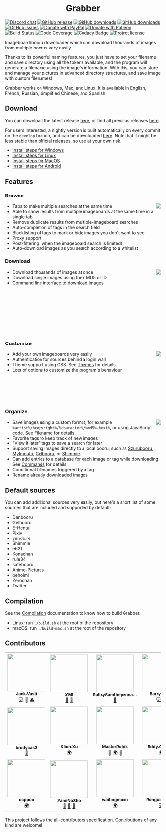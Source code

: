 <p align="center"><img src="src/gui/resources/images/readme-icon.png" alt="" /></p>

<h1 align="center">Grabber</h1>

[![Discord chat](https://img.shields.io/discord/780466420877361156?logo=discord&logoColor=white)](https://discord.gg/pWnY5eW3rz)
[![GitHub release](https://img.shields.io/github/release/Bionus/imgbrd-grabber.svg)](https://github.com/Bionus/imgbrd-grabber/releases/latest)
[![GitHub downloads](https://img.shields.io/github/downloads/Bionus/imgbrd-grabber/latest/total.svg)](https://github.com/Bionus/imgbrd-grabber/releases/latest)
[![GitHub downloads](https://img.shields.io/github/downloads/Bionus/imgbrd-grabber/total.svg)](https://github.com/Bionus/imgbrd-grabber/releases)
[![GitHub issues](https://img.shields.io/github/issues/Bionus/imgbrd-grabber.svg)](https://github.com/Bionus/imgbrd-grabber/issues)
[![Donate with PayPal](https://img.shields.io/badge/paypal-donate-orange.svg)](https://www.paypal.me/jvasti)
[![Donate with Patreon](https://img.shields.io/badge/patreon-donate-orange.svg)](https://www.patreon.com/bionus)
[![Build Status](https://img.shields.io/github/workflow/status/Bionus/imgbrd-grabber/Build)](https://github.com/Bionus/imgbrd-grabber/actions)
[![Code Coverage](https://img.shields.io/codecov/c/github/Bionus/imgbrd-grabber.svg)](https://codecov.io/gh/Bionus/imgbrd-grabber)
[![Codacy Badge](https://api.codacy.com/project/badge/Grade/044edd1462094c6e8d35cb0bcdd86a2b)](https://www.codacy.com/app/bionus/imgbrd-grabber)
[![Project license](https://img.shields.io/github/license/bionus/imgbrd-grabber.svg)](https://raw.githubusercontent.com/Bionus/imgbrd-grabber/develop/LICENSE)

Imageboard/booru downloader which can download thousands of images from multiple boorus very easily.

Thanks to its powerful naming features, you just have to set your filename and save directory using all the tokens available, and the program will generate a filename using the image's information. With this, you can store and manage your pictures in advanced directory structures, and save image with custom filenames!

Grabber works on Windows, Mac, and Linux. It is available in English, French, Russian, simplified Chinese, and Spanish.

## Download
You can download the latest release [here](https://github.com/Bionus/imgbrd-grabber/releases/latest), or find all previous releases [here](https://github.com/Bionus/imgbrd-grabber/releases).

For users interested, a nightly version is built automatically on every commit on the `develop` branch, and can be downloaded [here](https://github.com/Bionus/imgbrd-grabber/releases/nightly). Note that it might be less stable than official releases, so use at your own risk.

* [Install steps for Windows](https://www.bionus.org/imgbrd-grabber/docs/install/windows.html)
* [Install steps for Linux](https://www.bionus.org/imgbrd-grabber/docs/install/linux.html)
* [Install steps for MacOS](https://www.bionus.org/imgbrd-grabber/docs/install/macos.html)
* [Install steps for Android](https://www.bionus.org/imgbrd-grabber/docs/install/android.html)

## Features

### Browse

[<img src="https://www.bionus.org/imgbrd-grabber/assets/img/screenshots/search-basic-thumb.png" align="right" />](https://www.bionus.org/imgbrd-grabber/assets/img/screenshots/search-basic.png)

* Tabs to make multiple searches at the same time
* Able to show results from multiple imageboards at the same time in a single tab
* Remove duplicate results from multiple-imageboard searches
* Auto-completion of tags in the search field
* Blacklisting of tags to mark or hide images you don't want to see
* Proxy support
* Post-filtering (when the imageboard search is limited)
* Auto-download images as you search according to a whitelist

### Download

[<img src="https://www.bionus.org/imgbrd-grabber/assets/img/screenshots/download-thumb.png" align="right" />](https://www.bionus.org/imgbrd-grabber/assets/img/screenshots/download.png)

* Download thousands of images at once
* Download single images using their MD5 or ID
* Command line interface to download images

<p>&nbsp;</p>
<p>&nbsp;</p>
<p>&nbsp;</p>
<p>&nbsp;</p>
<p>&nbsp;</p>

### Customize

[<img src="https://www.bionus.org/imgbrd-grabber/assets/img/screenshots/sources-thumb.png" align="right" />](https://www.bionus.org/imgbrd-grabber/assets/img/screenshots/sources.png)

* Add your own imageboards very easily
* Authentication for sources behind a login wall
* Theme support using CSS. See [Themes](https://www.bionus.org/imgbrd-grabber/docs/plugins/theme.html) for details.
* Lots of options to customize the program's behaviour

<p>&nbsp;</p>
<p>&nbsp;</p>
<p>&nbsp;</p>

### Organize

[<img src="https://www.bionus.org/imgbrd-grabber/assets/img/screenshots/filename-thumb.png" align="right" />](https://www.bionus.org/imgbrd-grabber/assets/img/screenshots/filename.png)

* Save images using a custom format, for example `%artist%/%copyright%/%character%/%md5%.%ext%`, or using JavaScript code. See [Filename](https://www.bionus.org/imgbrd-grabber/docs/filename.html) for details.
* Favorite tags to keep track of new images
* "View it later" tags to save a search for later
* Support saving images directly to a local booru, such as [Szurubooru](https://www.bionus.org/imgbrd-grabber/docs/commands/szurubooru.html), [MyImouto](https://www.bionus.org/imgbrd-grabber/docs/commands/my-imouto.html), [Gelbooru](https://www.bionus.org/imgbrd-grabber/docs/commands/gelbooru.html), or [Shimmie](https://www.bionus.org/imgbrd-grabber/docs/commands/shimmie.html).
* Can add entries to a database for each image or tag while downloading. See [Commands](https://www.bionus.org/imgbrd-grabber/docs/commands/) for details.
* Conditional filenames triggered by a tag
* Rename already downloaded images

## Default sources
You can add additional sources very easily, but here's a short list of some sources that are included and supported by default:
* Danbooru
* Gelbooru
* E-Hentai
* Pixiv
* yande.re
* Shimmie
* e621
* Konachan
* rule34
* safebooru
* Anime-Pictures
* behoimi
* Zerochan
* Twitter

## Compilation
See the [Compilation](https://bionus.github.io/imgbrd-grabber/docs/compilation.html) documentation to know how to build Grabber.

* Linux: run `./build.sh` at the root of the repository
* macOS: run `./build-mac.sh` at the root of the repository

## Contributors
<!-- ALL-CONTRIBUTORS-LIST:START -->
<!-- prettier-ignore-start -->
<!-- markdownlint-disable -->
<table>
  <tr>
    <td align="center"><a href="https://github.com/Bionus"><img src="https://avatars2.githubusercontent.com/u/882719?s=122?s=122" width="122px;" alt=""/><br /><sub><b>Jack Vasti</b></sub></a><br /><a href="https://github.com/Bionus/imgbrd-grabber/commits?author=Bionus" title="Code">💻</a> <a href="https://github.com/Bionus/imgbrd-grabber/commits?author=Bionus" title="Documentation">📖</a> <a href="https://github.com/Bionus/imgbrd-grabber/commits?author=Bionus" title="Tests">⚠️</a></td>
    <td align="center"><a href="https://github.com/Zzzyyzzyxx"><img src="https://avatars0.githubusercontent.com/u/16903308?s=122?s=122" width="122px;" alt=""/><br /><sub><b>YMI</b></sub></a><br /><a href="https://github.com/Bionus/imgbrd-grabber/issues?q=author%3AYMI" title="Bug reports">🐛</a> <a href="#ideas-YMI" title="Ideas, Planning, & Feedback">🤔</a></td>
    <td align="center"><a href="https://github.com/SultrySamthepennanceman"><img src="https://avatars2.githubusercontent.com/u/12085184?s=122?s=122" width="122px;" alt=""/><br /><sub><b>SultrySamthepenna&hellip;</b></sub></a><br /><a href="https://github.com/Bionus/imgbrd-grabber/issues?q=author%3ASultrySamthepennanceman" title="Bug reports">🐛</a></td>
    <td align="center"><a href="https://github.com/BarryMode"><img src="https://avatars1.githubusercontent.com/u/5648875?s=122?s=122" width="122px;" alt=""/><br /><sub><b>BarryMode</b></sub></a><br /><a href="https://github.com/Bionus/imgbrd-grabber/commits?author=BarryMode" title="Code">💻</a> <a href="https://github.com/Bionus/imgbrd-grabber/issues?q=author%3ABarryMode" title="Bug reports">🐛</a></td>
    <td align="center"><a href="https://github.com/Flat"><img src="https://avatars3.githubusercontent.com/u/2048861?s=122?s=122" width="122px;" alt=""/><br /><sub><b>Ken Swenson</b></sub></a><br /><a href="https://github.com/Bionus/imgbrd-grabber/commits?author=Flat" title="Code">💻</a> <a href="#platform-Flat" title="Packaging/porting to new platform">📦</a></td>
    <td align="center"><a href="https://github.com/larry-he"><img src="https://avatars0.githubusercontent.com/u/18506295?s=122?s=122" width="122px;" alt=""/><br /><sub><b>Larry He</b></sub></a><br /><a href="https://github.com/Bionus/imgbrd-grabber/commits?author=larry-he" title="Code">💻</a></td>
  </tr>
  <tr>
    <td align="center"><a href="https://github.com/brodycas3"><img src="https://avatars3.githubusercontent.com/u/19770864?s=122?s=122" width="122px;" alt=""/><br /><sub><b>brodycas3</b></sub></a><br /><a href="https://github.com/Bionus/imgbrd-grabber/issues?q=author%3Abrodycas3" title="Bug reports">🐛</a></td>
    <td align="center"><a href="https://github.com/sanddudu"><img src="https://avatars1.githubusercontent.com/u/1650692?s=122?s=122" width="122px;" alt=""/><br /><sub><b>Klion Xu</b></sub></a><br /><a href="#translation-sanddudu" title="Translation">🌍</a></td>
    <td align="center"><a href="https://github.com/MasterPetrik"><img src="https://avatars2.githubusercontent.com/u/22294259?s=122?s=122" width="122px;" alt=""/><br /><sub><b>MasterPetrik</b></sub></a><br /><a href="https://github.com/Bionus/imgbrd-grabber/issues?q=author%3AMasterPetrik" title="Bug reports">🐛</a> <a href="#translation-MasterPetrik" title="Translation">🌍</a> <a href="#ideas-MasterPetrik" title="Ideas, Planning, & Feedback">🤔</a></td>
    <td align="center"><a href="https://github.com/dyskette"><img src="https://avatars3.githubusercontent.com/u/6687927?s=122?s=122" width="122px;" alt=""/><br /><sub><b>Eddy Castillo</b></sub></a><br /><a href="#translation-dyskette" title="Translation">🌍</a></td>
    <td align="center"><a href="https://github.com/MrAndre96"><img src="https://avatars0.githubusercontent.com/u/6564956?s=122?s=122" width="122px;" alt=""/><br /><sub><b>MrAndre96</b></sub></a><br /><a href="https://github.com/Bionus/imgbrd-grabber/issues?q=author%3AMrAndre96" title="Bug reports">🐛</a></td>
    <td align="center"><a href="https://github.com/brazenvoid"><img src="https://avatars1.githubusercontent.com/u/8722533?s=122?s=122" width="122px;" alt=""/><br /><sub><b>Umair Ahmed</b></sub></a><br /><a href="https://github.com/Bionus/imgbrd-grabber/issues?q=author%3Abrazenvoid" title="Bug reports">🐛</a></td>
  </tr>
  <tr>
    <td align="center"><a href="https://github.com/ccppoo"><img src="https://avatars0.githubusercontent.com/u/46418312?s=122?s=122" width="122px;" alt=""/><br /><sub><b>ccppoo</b></sub></a><br /><a href="#translation-ccppoo" title="Translation">🌍</a></td>
    <td align="center"><a href="https://github.com/yami-no-tusbas"><img src="https://avatars2.githubusercontent.com/u/3921598?v=4?s=122" width="122px;" alt=""/><br /><sub><b>YamiNoSho</b></sub></a><br /><a href="https://github.com/Bionus/imgbrd-grabber/issues?q=author%3Ayami-no-tusbas" title="Bug reports">🐛</a> <a href="#question-yami-no-tusbas" title="Answering Questions">💬</a> <a href="#ideas-yami-no-tusbas" title="Ideas, Planning, & Feedback">🤔</a></td>
    <td align="center"><a href="https://github.com/waitingmoon"><img src="https://avatars.githubusercontent.com/u/16256443?v=4?s=122" width="122px;" alt=""/><br /><sub><b>waitingmoon</b></sub></a><br /><a href="#translation-waitingmoon" title="Translation">🌍</a></td>
    <td align="center"><a href="https://github.com/Penguin-Guru"><img src="https://avatars.githubusercontent.com/u/22182988?v=4?s=122" width="122px;" alt=""/><br /><sub><b>Penguin-Guru</b></sub></a><br /><a href="https://github.com/Bionus/imgbrd-grabber/commits?author=Penguin-Guru" title="Code">💻</a></td>
    <td align="center"><a href="https://github.com/lucas-04"><img src="https://avatars.githubusercontent.com/u/95548091?v=4?s=122" width="122px;" alt=""/><br /><sub><b>lucas</b></sub></a><br /><a href="#translation-lucas-04" title="Translation">🌍</a></td>
    <td align="center"><a href="https://github.com/adem4ik"><img src="https://avatars.githubusercontent.com/u/4707112?v=4?s=122" width="122px;" alt=""/><br /><sub><b>Andrei Stepanov</b></sub></a><br /><a href="#translation-adem4ik" title="Translation">🌍</a> <a href="https://github.com/Bionus/imgbrd-grabber/issues?q=author%3Aadem4ik" title="Bug reports">🐛</a> <a href="#ideas-adem4ik" title="Ideas, Planning, & Feedback">🤔</a></td>
  </tr>
</table>

<!-- markdownlint-restore -->
<!-- prettier-ignore-end -->

<!-- ALL-CONTRIBUTORS-LIST:END -->

This project follows the [all-contributors](https://github.com/kentcdodds/all-contributors) specification.
Contributions of any kind are welcome!
